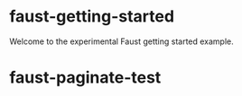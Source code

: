 # faust-getting-started

Welcome to the experimental Faust getting started example.
# faust-paginate-test
